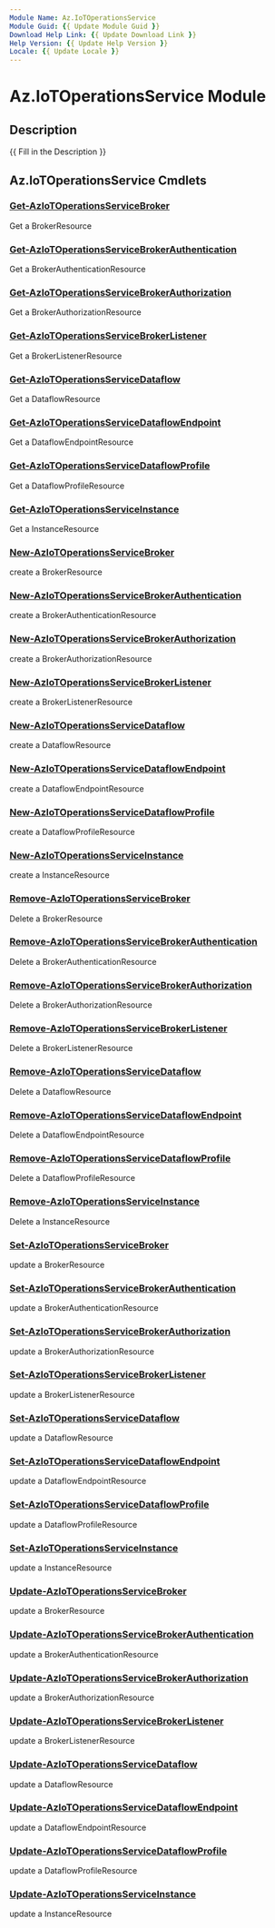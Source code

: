 ```yaml
---
Module Name: Az.IoTOperationsService
Module Guid: {{ Update Module Guid }}
Download Help Link: {{ Update Download Link }}
Help Version: {{ Update Help Version }}
Locale: {{ Update Locale }}
---
```


# Az.IoTOperationsService Module
## Description
{{ Fill in the Description }}

## Az.IoTOperationsService Cmdlets
### [Get-AzIoTOperationsServiceBroker](Get-AzIoTOperationsServiceBroker.md)
Get a BrokerResource

### [Get-AzIoTOperationsServiceBrokerAuthentication](Get-AzIoTOperationsServiceBrokerAuthentication.md)
Get a BrokerAuthenticationResource

### [Get-AzIoTOperationsServiceBrokerAuthorization](Get-AzIoTOperationsServiceBrokerAuthorization.md)
Get a BrokerAuthorizationResource

### [Get-AzIoTOperationsServiceBrokerListener](Get-AzIoTOperationsServiceBrokerListener.md)
Get a BrokerListenerResource

### [Get-AzIoTOperationsServiceDataflow](Get-AzIoTOperationsServiceDataflow.md)
Get a DataflowResource

### [Get-AzIoTOperationsServiceDataflowEndpoint](Get-AzIoTOperationsServiceDataflowEndpoint.md)
Get a DataflowEndpointResource

### [Get-AzIoTOperationsServiceDataflowProfile](Get-AzIoTOperationsServiceDataflowProfile.md)
Get a DataflowProfileResource

### [Get-AzIoTOperationsServiceInstance](Get-AzIoTOperationsServiceInstance.md)
Get a InstanceResource

### [New-AzIoTOperationsServiceBroker](New-AzIoTOperationsServiceBroker.md)
create a BrokerResource

### [New-AzIoTOperationsServiceBrokerAuthentication](New-AzIoTOperationsServiceBrokerAuthentication.md)
create a BrokerAuthenticationResource

### [New-AzIoTOperationsServiceBrokerAuthorization](New-AzIoTOperationsServiceBrokerAuthorization.md)
create a BrokerAuthorizationResource

### [New-AzIoTOperationsServiceBrokerListener](New-AzIoTOperationsServiceBrokerListener.md)
create a BrokerListenerResource

### [New-AzIoTOperationsServiceDataflow](New-AzIoTOperationsServiceDataflow.md)
create a DataflowResource

### [New-AzIoTOperationsServiceDataflowEndpoint](New-AzIoTOperationsServiceDataflowEndpoint.md)
create a DataflowEndpointResource

### [New-AzIoTOperationsServiceDataflowProfile](New-AzIoTOperationsServiceDataflowProfile.md)
create a DataflowProfileResource

### [New-AzIoTOperationsServiceInstance](New-AzIoTOperationsServiceInstance.md)
create a InstanceResource

### [Remove-AzIoTOperationsServiceBroker](Remove-AzIoTOperationsServiceBroker.md)
Delete a BrokerResource

### [Remove-AzIoTOperationsServiceBrokerAuthentication](Remove-AzIoTOperationsServiceBrokerAuthentication.md)
Delete a BrokerAuthenticationResource

### [Remove-AzIoTOperationsServiceBrokerAuthorization](Remove-AzIoTOperationsServiceBrokerAuthorization.md)
Delete a BrokerAuthorizationResource

### [Remove-AzIoTOperationsServiceBrokerListener](Remove-AzIoTOperationsServiceBrokerListener.md)
Delete a BrokerListenerResource

### [Remove-AzIoTOperationsServiceDataflow](Remove-AzIoTOperationsServiceDataflow.md)
Delete a DataflowResource

### [Remove-AzIoTOperationsServiceDataflowEndpoint](Remove-AzIoTOperationsServiceDataflowEndpoint.md)
Delete a DataflowEndpointResource

### [Remove-AzIoTOperationsServiceDataflowProfile](Remove-AzIoTOperationsServiceDataflowProfile.md)
Delete a DataflowProfileResource

### [Remove-AzIoTOperationsServiceInstance](Remove-AzIoTOperationsServiceInstance.md)
Delete a InstanceResource

### [Set-AzIoTOperationsServiceBroker](Set-AzIoTOperationsServiceBroker.md)
update a BrokerResource

### [Set-AzIoTOperationsServiceBrokerAuthentication](Set-AzIoTOperationsServiceBrokerAuthentication.md)
update a BrokerAuthenticationResource

### [Set-AzIoTOperationsServiceBrokerAuthorization](Set-AzIoTOperationsServiceBrokerAuthorization.md)
update a BrokerAuthorizationResource

### [Set-AzIoTOperationsServiceBrokerListener](Set-AzIoTOperationsServiceBrokerListener.md)
update a BrokerListenerResource

### [Set-AzIoTOperationsServiceDataflow](Set-AzIoTOperationsServiceDataflow.md)
update a DataflowResource

### [Set-AzIoTOperationsServiceDataflowEndpoint](Set-AzIoTOperationsServiceDataflowEndpoint.md)
update a DataflowEndpointResource

### [Set-AzIoTOperationsServiceDataflowProfile](Set-AzIoTOperationsServiceDataflowProfile.md)
update a DataflowProfileResource

### [Set-AzIoTOperationsServiceInstance](Set-AzIoTOperationsServiceInstance.md)
update a InstanceResource

### [Update-AzIoTOperationsServiceBroker](Update-AzIoTOperationsServiceBroker.md)
update a BrokerResource

### [Update-AzIoTOperationsServiceBrokerAuthentication](Update-AzIoTOperationsServiceBrokerAuthentication.md)
update a BrokerAuthenticationResource

### [Update-AzIoTOperationsServiceBrokerAuthorization](Update-AzIoTOperationsServiceBrokerAuthorization.md)
update a BrokerAuthorizationResource

### [Update-AzIoTOperationsServiceBrokerListener](Update-AzIoTOperationsServiceBrokerListener.md)
update a BrokerListenerResource

### [Update-AzIoTOperationsServiceDataflow](Update-AzIoTOperationsServiceDataflow.md)
update a DataflowResource

### [Update-AzIoTOperationsServiceDataflowEndpoint](Update-AzIoTOperationsServiceDataflowEndpoint.md)
update a DataflowEndpointResource

### [Update-AzIoTOperationsServiceDataflowProfile](Update-AzIoTOperationsServiceDataflowProfile.md)
update a DataflowProfileResource

### [Update-AzIoTOperationsServiceInstance](Update-AzIoTOperationsServiceInstance.md)
update a InstanceResource

